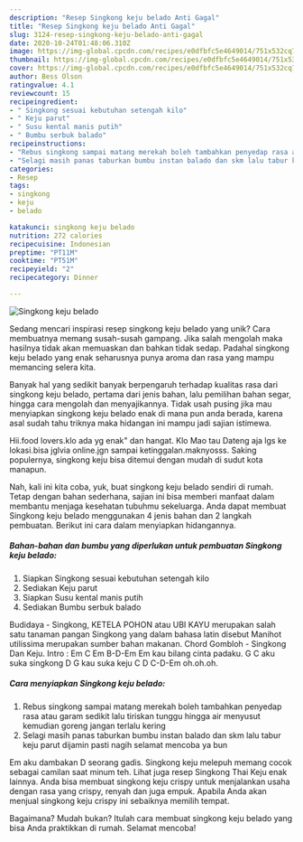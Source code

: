 ```yaml
---
description: "Resep Singkong keju belado Anti Gagal"
title: "Resep Singkong keju belado Anti Gagal"
slug: 3124-resep-singkong-keju-belado-anti-gagal
date: 2020-10-24T01:48:06.310Z
image: https://img-global.cpcdn.com/recipes/e0dfbfc5e4649014/751x532cq70/singkong-keju-belado-foto-resep-utama.jpg
thumbnail: https://img-global.cpcdn.com/recipes/e0dfbfc5e4649014/751x532cq70/singkong-keju-belado-foto-resep-utama.jpg
cover: https://img-global.cpcdn.com/recipes/e0dfbfc5e4649014/751x532cq70/singkong-keju-belado-foto-resep-utama.jpg
author: Bess Olson
ratingvalue: 4.1
reviewcount: 15
recipeingredient:
- " Singkong sesuai kebutuhan setengah kilo"
- " Keju parut"
- " Susu kental manis putih"
- " Bumbu serbuk balado"
recipeinstructions:
- "Rebus singkong sampai matang merekah boleh tambahkan penyedap rasa atau garam sedikit lalu tiriskan tunggu hingga air menyusut kemudian goreng jangan terlalu kering"
- "Selagi masih panas taburkan bumbu instan balado dan skm lalu tabur keju parut dijamin pasti nagih selamat mencoba ya bun"
categories:
- Resep
tags:
- singkong
- keju
- belado

katakunci: singkong keju belado 
nutrition: 272 calories
recipecuisine: Indonesian
preptime: "PT11M"
cooktime: "PT51M"
recipeyield: "2"
recipecategory: Dinner

---
```



![Singkong keju belado](https://img-global.cpcdn.com/recipes/e0dfbfc5e4649014/751x532cq70/singkong-keju-belado-foto-resep-utama.jpg)

Sedang mencari inspirasi resep singkong keju belado yang unik? Cara membuatnya memang susah-susah gampang. Jika salah mengolah maka hasilnya tidak akan memuaskan dan bahkan tidak sedap. Padahal singkong keju belado yang enak seharusnya punya aroma dan rasa yang mampu memancing selera kita.

Banyak hal yang sedikit banyak berpengaruh terhadap kualitas rasa dari singkong keju belado, pertama dari jenis bahan, lalu pemilihan bahan segar, hingga cara mengolah dan menyajikannya. Tidak usah pusing jika mau menyiapkan singkong keju belado enak di mana pun anda berada, karena asal sudah tahu triknya maka hidangan ini mampu jadi sajian istimewa.

Hii.food lovers.klo ada yg enak&#34; dan hangat. Klo Mao tau Dateng aja lgs ke lokasi.bisa jglvia online.jgn sampai ketinggalan.maknyosss. Saking populernya, singkong keju bisa ditemui dengan mudah di sudut kota manapun.


Nah, kali ini kita coba, yuk, buat singkong keju belado sendiri di rumah. Tetap dengan bahan sederhana, sajian ini bisa memberi manfaat dalam membantu menjaga kesehatan tubuhmu sekeluarga. Anda dapat membuat Singkong keju belado menggunakan 4 jenis bahan dan 2 langkah pembuatan. Berikut ini cara dalam menyiapkan hidangannya.

<!--inarticleads1-->

##### Bahan-bahan dan bumbu yang diperlukan untuk pembuatan Singkong keju belado:

1. Siapkan  Singkong sesuai kebutuhan setengah kilo
1. Sediakan  Keju parut
1. Siapkan  Susu kental manis putih
1. Sediakan  Bumbu serbuk balado


Budidaya - Singkong, KETELA POHON atau UBI KAYU merupakan salah satu tanaman pangan Singkong yang dalam bahasa latin disebut Manihot utilissima merupakan sumber bahan makanan. Chord Gombloh - Singkong Dan Keju. Intro : Em C Em B-D-Em Em kau bilang cinta padaku. G C aku suka singkong D G kau suka keju C D C-D-Em oh.oh.oh. 

<!--inarticleads2-->

##### Cara menyiapkan Singkong keju belado:

1. Rebus singkong sampai matang merekah boleh tambahkan penyedap rasa atau garam sedikit lalu tiriskan tunggu hingga air menyusut kemudian goreng jangan terlalu kering
1. Selagi masih panas taburkan bumbu instan balado dan skm lalu tabur keju parut dijamin pasti nagih selamat mencoba ya bun


Em aku dambakan D seorang gadis. Singkong keju melepuh memang cocok sebagai camilan saat minum teh. Lihat juga resep Singkong Thai Keju enak lainnya. Anda bisa membuat singkong keju crispy untuk menjalankan usaha dengan rasa yang crispy, renyah dan juga empuk. Apabila Anda akan menjual singkong keju crispy ini sebaiknya memilih tempat. 

Bagaimana? Mudah bukan? Itulah cara membuat singkong keju belado yang bisa Anda praktikkan di rumah. Selamat mencoba!
